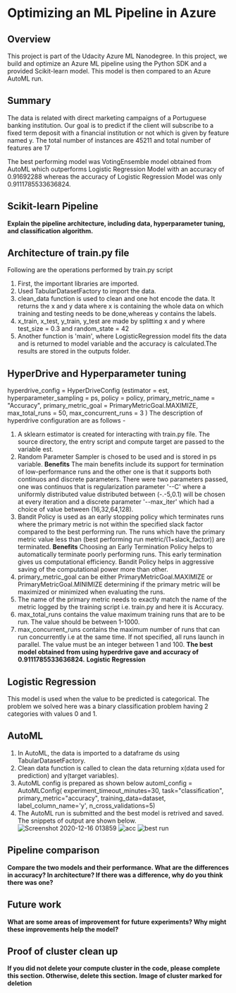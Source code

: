 # Optimizing an ML Pipeline in Azure

## Overview
This project is part of the Udacity Azure ML Nanodegree.
In this project, we build and optimize an Azure ML pipeline using the Python SDK and a provided Scikit-learn model.
This model is then compared to an Azure AutoML run.

## Summary
The data is related with direct marketing campaigns of a Portuguese banking institution. Our goal is to predict if the client will subscribe to a fixed term deposit with a financial institution or not which is given by feature named y.
The total number of instances are 45211 and total number of features are 17

The best performing model was VotingEnsemble model obtained from AutoML which outperforms Logistic Regression Model with an accuracy of 0.91692288 whereas the accuracy of Logistic Regression Model was only 0.9111785533636824.

## Scikit-learn Pipeline
**Explain the pipeline architecture, including data, hyperparameter tuning, and classification algorithm.**
## Architecture of train.py file 
Following are the operations performed by train.py script
1. First, the important libraries are imported.
2. Used TabularDatasetFactory to import the data.
3. clean_data function is used to clean and one hot encode the data. It returns the x and y data where x is containing the whole data on which training and testing needs to be      done,whereas y contains the labels.
4. x_train, x_test, y_train, y_test are made by splitting x and y where test_size = 0.3 and random_state = 42
5. Another function is 'main', where LogisticRegression model fits the data and is returned to model variable and the accuracy is calculated.The results are stored in the          outputs folder.
## HyperDrive and Hyperparameter tuning
hyperdrive_config = HyperDriveConfig (estimator = est,
                             hyperparameter_sampling = ps,
                             policy = policy,
                             primary_metric_name = "Accuracy",
                             primary_metric_goal = PrimaryMetricGoal.MAXIMIZE,
                             max_total_runs = 50,
                             max_concurrent_runs = 3
                             )
The description of hyperdrive configuration are as follows - 
1. A sklearn estimator is created for interacting with train.py file. The source directory, the entry script and compute target are passed to the variable est.
2. Random Parameter Sampler is chosed to be used and is stored in ps variable.
   **Benefits**
   The main benefits include its support for termination of low-performance runs and the other one is that it supports both continuos and discrete parameters.
   There were two parameters passed, one was continuos that is regularization parameter '--C' where a uniformly distributed value distributed between (-.-5,0.1) will be chosen      at every iteration and a discrete parameter '--max_iter' which had a choice of value between (16,32,64,128).
3. Bandit Policy is used as an early stopping policy which terminates runs where the primary metric is not within the specified slack factor compared to the best performing run.
   The runs which have the primary metric value less than (best performing run metric/(1+slack_factor)) are terminated.
   **Benefits**
   Choosing an Early Termination Policy helps to automatically terminate poorly performing runs. This early termination gives us computational efficiency.
   Bandit Policy helps in aggressive saving of the computational power more than other.
4. primary_metric_goal can be either PrimaryMetricGoal.MAXIMIZE or PrimaryMetricGoal.MINIMIZE determining if the primary metric will be maximized or minimized when evaluating      the runs.
5. The name of the primary metric needs to exactly match the name of the metric logged by the training script i.e. train.py and here it is Accuracy.
6. max_total_runs contains the value maximum training runs that are to be run. The value should be between 1-1000.
7. max_concurrent_runs contains the maximum number of runs that can run concurrently i.e at the same time. If not specified, all runs launch in parallel. The value must be an      integer between 1 and 100.
**The best model obtained from using hyperdrive gave and accuracy of 0.9111785533636824.**
**Logistic Regression**
## Logistic Regression 
This model is used when the value to be predicted is categorical. 
The problem we solved here was a binary classification problem having 2 categories with values 0 and 1.

## AutoML
1. In AutoML, the data is imported to a dataframe ds using TabularDatasetFactory.
2. Clean data function is called to clean the data returning x(data used for prediction) and y(target variables).
3. AutoML config is prepared as shown below
   automl_config = AutoMLConfig(
    experiment_timeout_minutes=30,
    task="classification",
    primary_metric="accuracy",
    training_data=dataset,
    label_column_name='y',
    n_cross_validations=5)
4. The AutoML run is submitted and the best model is retrived and saved.
   The snippets of output are shown below.
   ![Screenshot 2020-12-16 013859](https://user-images.githubusercontent.com/46073909/102267243-a2197900-3f3f-11eb-8e64-b174ad4b7c3f.jpg)
   ![acc](https://user-images.githubusercontent.com/46073909/102267367-cb3a0980-3f3f-11eb-8d8b-ec2a5ac04709.jpg)
   ![best run](https://user-images.githubusercontent.com/46073909/102267468-f45a9a00-3f3f-11eb-92a8-85c9f80ae0c6.jpg)

## Pipeline comparison
**Compare the two models and their performance. What are the differences in accuracy? In architecture? If there was a difference, why do you think there was one?**

## Future work
**What are some areas of improvement for future experiments? Why might these improvements help the model?**

## Proof of cluster clean up
**If you did not delete your compute cluster in the code, please complete this section. Otherwise, delete this section.**
**Image of cluster marked for deletion**
